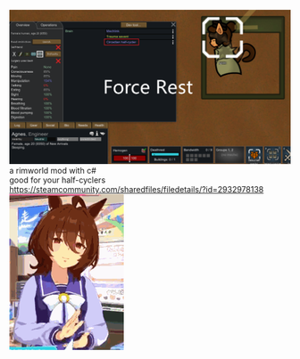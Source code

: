 ![preview.png](About/Preview.png)
a rimworld mod with c#
<br/>
good for your half-cyclers
<br/>
https://steamcommunity.com/sharedfiles/filedetails/?id=2932978138
![we must have agnes tachyon](https://github.com/JesterRomut/JesterRomut/raw/main/AgnesTachyon.GIF "we must have agnes tachyon")